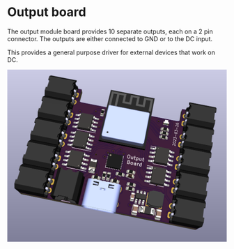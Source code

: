 # Output board

The output module board provides 10 separate outputs, each on a 2 pin connector. The outputs are either connected to GND or to the DC input.

This provides a general purpose driver for external devices that work on DC.

![Output board](Output.png)
